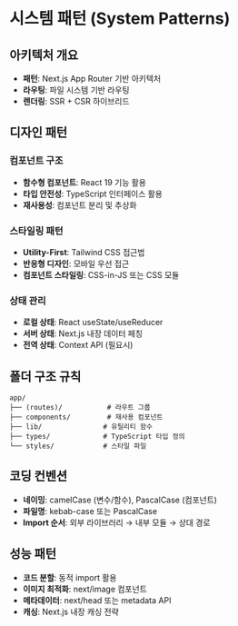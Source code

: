 # 시스템 패턴 (System Patterns)

## 아키텍처 개요
- **패턴**: Next.js App Router 기반 아키텍처
- **라우팅**: 파일 시스템 기반 라우팅
- **렌더링**: SSR + CSR 하이브리드

## 디자인 패턴

### 컴포넌트 구조
- **함수형 컴포넌트**: React 19 기능 활용
- **타입 안전성**: TypeScript 인터페이스 활용
- **재사용성**: 컴포넌트 분리 및 추상화

### 스타일링 패턴
- **Utility-First**: Tailwind CSS 접근법
- **반응형 디자인**: 모바일 우선 접근
- **컴포넌트 스타일링**: CSS-in-JS 또는 CSS 모듈

### 상태 관리
- **로컬 상태**: React useState/useReducer
- **서버 상태**: Next.js 내장 데이터 페칭
- **전역 상태**: Context API (필요시)

## 폴더 구조 규칙
```
app/
├── (routes)/           # 라우트 그룹
├── components/         # 재사용 컴포넌트
├── lib/               # 유틸리티 함수
├── types/             # TypeScript 타입 정의
└── styles/            # 스타일 파일
```

## 코딩 컨벤션
- **네이밍**: camelCase (변수/함수), PascalCase (컴포넌트)
- **파일명**: kebab-case 또는 PascalCase
- **Import 순서**: 외부 라이브러리 → 내부 모듈 → 상대 경로

## 성능 패턴
- **코드 분할**: 동적 import 활용
- **이미지 최적화**: next/image 컴포넌트
- **메타데이터**: next/head 또는 metadata API
- **캐싱**: Next.js 내장 캐싱 전략
